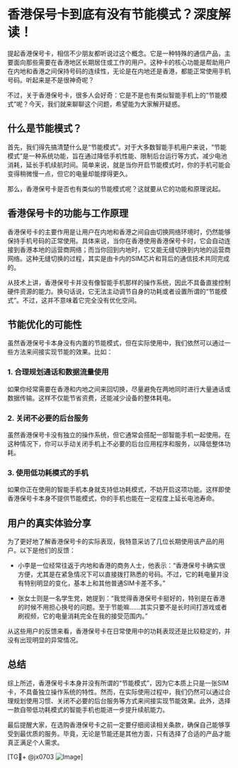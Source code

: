 # 香港保号卡到底有没有节能模式？深度解读！

提起香港保号卡，相信不少朋友都听说过这个概念。它是一种特殊的通信产品，主要面向那些需要在香港地区长期居住或工作的用户。这种卡的核心功能是帮助用户在内地和香港之间保持号码的连续性，无论是在内地还是香港，都能正常使用手机号码。听起来是不是很神奇呢？

不过，关于香港保号卡，很多人会好奇：它是不是也有类似智能手机上的“节能模式”呢？今天，我们就来聊聊这个问题，希望能为大家解开疑惑。

## 什么是节能模式？

首先，我们得先搞清楚什么是“节能模式”。对于大多数智能手机用户来说，“节能模式”是一种系统功能，旨在通过降低手机性能、限制后台运行等方式，减少电池消耗，延长手机续航时间。简单来说，就是当你开启节能模式时，你的手机可能会变得稍微慢一点，但它的电量却能撑得更久。

那么，香港保号卡是否也有类似的节能模式呢？这就要从它的功能和原理说起。

## 香港保号卡的功能与工作原理

香港保号卡的主要作用是让用户在内地和香港之间自由切换网络环境时，仍然能够保持手机号码的正常使用。具体来说，当你在香港使用香港保号卡时，它会自动连接到香港本地的运营商网络；而当你回到内地时，它又能无缝切换到内地的运营商网络。这种无缝切换的过程，其实是由卡内的SIM芯片和背后的通信技术共同完成的。

从技术上讲，香港保号卡并没有像智能手机那样的操作系统，因此不具备直接控制硬件资源的能力。换句话说，它无法主动调节自身的功耗或者设置所谓的“节能模式”。不过，这并不意味着它完全没有优化空间。

## 节能优化的可能性

虽然香港保号卡本身没有内置的节能模式，但在实际使用中，我们依然可以通过一些方法来间接实现节能的效果。比如：

### 1. 合理规划通话和数据流量使用
如果你经常需要在香港和内地之间来回切换，尽量避免在两地同时进行大量通话或数据传输。这样不仅能节省资费，还能减少设备的整体耗电。

### 2. 关闭不必要的后台服务
虽然香港保号卡没有独立的操作系统，但它通常会搭配一部智能手机一起使用。在这种情况下，你可以手动关闭手机上不必要的后台应用程序和服务，以降低整体功耗。

### 3. 使用低功耗模式的手机
如果你正在使用的智能手机本身就支持低功耗模式，不妨开启这项功能。这样即使香港保号卡本身不提供节能模式，你的手机也能在一定程度上延长电池寿命。

## 用户的真实体验分享

为了更好地了解香港保号卡的实际表现，我特意采访了几位长期使用该产品的用户。以下是他们的反馈：

- 小李是一位经常往返于内地和香港的商务人士，他表示：“香港保号卡确实很方便，尤其是在紧急情况下可以直接拨打熟悉的号码。不过，它的耗电量并没有特别明显的变化，基本上和其他普通SIM卡差不多。”

- 张女士则是一名学生党，她提到：“我觉得香港保号卡挺好的，特别是在香港的时候不用担心换号的问题。至于节能嘛……其实只要不是长时间打游戏或者刷视频，它的电量消耗完全在我的接受范围内。”

从这些用户的反馈来看，香港保号卡在日常使用中的功耗表现还是比较稳定的，并没有出现明显的异常情况。

## 总结

综上所述，香港保号卡本身并没有所谓的“节能模式”，因为它本质上只是一张SIM卡，不具备独立操作系统的特性。然而，在实际使用过程中，我们仍然可以通过合理规划使用习惯、关闭不必要的后台服务等方式来间接实现节能效果。此外，选择一款自带低功耗模式的智能手机也能进一步提升续航能力。

最后提醒大家，在选购香港保号卡之前一定要仔细阅读相关条款，确保自己能够享受到最优质的服务。毕竟，无论是节能还是其他方面，只有选择了合适的产品才能真正满足个人需求。

[TG💪+ @jx0703 ![Image](https://github.com/user-attachments/assets/dbca1d08-cadb-493c-b0ec-ad6f7a83f270)]